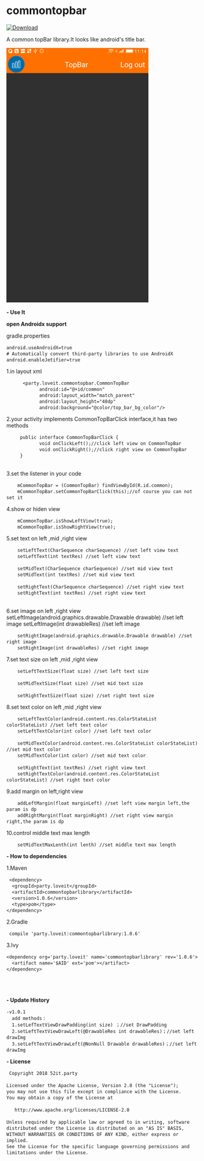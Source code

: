 # commontopbar

[ ![Download](https://api.bintray.com/packages/loveit/maven/commontopbar/images/download.svg) ](https://bintray.com/loveit/maven/commontopbar/_latestVersion)

A common topBar library.It looks like android's title bar.

![此处输入图片的描述][1]


[1]: https://github.com/wypeng2012/commontopbar/blob/master/screengif/ScreenGif.gif

  

 **- Use It**

**open Androidx support**

gradle.properties

```
android.useAndroidX=true
# Automatically convert third-party libraries to use AndroidX
android.enableJetifier=true
```

   1.in layout xml

          <party.loveit.commontopbar.CommonTopBar
                android:id="@+id/common"
                android:layout_width="match_parent"
                android:layout_height="48dp"
                android:background="@color/top_bar_bg_color"/>

   2.your activity implements CommonTopBarClick interface,it has two methods


         public interface CommonTopBarClick {
                void onClickLeft();//click left view on CommonTopBar
                void onClickRight();//click right view on CommonTopBar
         }


​    
   3.set the listener in your code


        mCommonTopBar = (CommonTopBar) findViewById(R.id.common);
        mCommonTopBar.setCommonTopBarClick(this);//of course you can not set it

   4.show or hiden view
    
        mCommonTopBar.isShowLeftView(true);
        mCommonTopBar.isShowRightView(true);

  5.set text on left ,mid ,right view


        setLeftText(CharSequence charSequence) //set left view text
        setLeftText(int textRes) //set left view text
        
        setMidText(CharSequence charSequence) //set mid view text
        setMidText(int textRes) //set mid view text
        
        setRightText(CharSequence charSequence) //set right view text
        setRightText(int textRes) //set right view text


​    
   6.set image on left ,right view
​    
        setLeftImage(android.graphics.drawable.Drawable drawable) //set left image
        setLeftImage(int drawableRes) //set left image
        
        setRightImage(android.graphics.drawable.Drawable drawable) //set right image
        setRightImage(int drawableRes) //set right image

  7.set text size on left ,mid ,right view
    


        setLeftTextSize(float size) //set left text size
           
        setMidTextSize(float size) //set mid text size
           
        setRightTextSize(float size) //set right text size

 8.set text color on left ,mid ,right view
    
        setLeftTextColor(android.content.res.ColorStateList colorStateList) //set left text color
        setLeftTextColor(int color) //set left text color
        
        setMidTextColor(android.content.res.ColorStateList colorStateList) //set mid text color
        setMidTextColor(int color) //set mid text color
        
        setRightText(int textRes) //set right view text
        setRightTextColor(android.content.res.ColorStateList colorStateList) //set right text color

9.add margin on left,right view
    
        addLeftMargin(float marginLeft) //set left view margin left,the param is dp
        addRightMargin(float marginRight) //set right view margin right,the param is dp

 10.control middle text max length 
    
        setMidTextMaxLenth(int lenth) //set middle text max length 


 **- How to dependencies**

  1.Maven

     <dependency>
      <groupId>party.loveit</groupId>
      <artifactId>commontopbarlibrary</artifactId>
      <version>1.0.6</version>
      <type>pom</type>
    </dependency>

 2.Gradle

     compile 'party.loveit:commontopbarlibrary:1.0.6'

3.Ivy

    <dependency org='party.loveit' name='commontopbarlibrary' rev='1.0.6'>
      <artifact name='$AID' ext='pom'></artifact>
    </dependency>


​    
​    
​    
**- Update History**

    -v1.0.1
      add methods：
      1.setLefTextViewDrawPadding(int size) ；//set DrawPadding
      2.setLeftTextViewDrawLeft(@DrawableRes int drawableRes)；//set left drawImg
      3.setLeftTextViewDrawLeft(@NonNull Drawable drawableRes)；//set left drawImg


 **- License**

     Copyright 2018 52it.party
    
    Licensed under the Apache License, Version 2.0 (the "License");
    you may not use this file except in compliance with the License.
    You may obtain a copy of the License at
    
       http://www.apache.org/licenses/LICENSE-2.0
    
    Unless required by applicable law or agreed to in writing, software
    distributed under the License is distributed on an "AS IS" BASIS,
    WITHOUT WARRANTIES OR CONDITIONS OF ANY KIND, either express or implied.
    See the License for the specific language governing permissions and
    limitations under the License.

